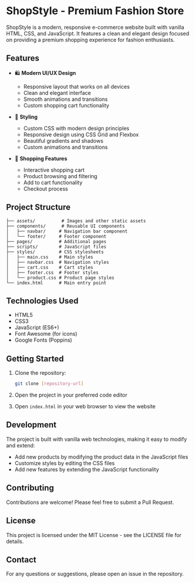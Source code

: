 # ShopStyle - Premium Fashion Store

ShopStyle is a modern, responsive e-commerce website built with vanilla HTML, CSS, and JavaScript. It features a clean and elegant design focused on providing a premium shopping experience for fashion enthusiasts.

## Features

- 🛍️ **Modern UI/UX Design**
  - Responsive layout that works on all devices
  - Clean and elegant interface
  - Smooth animations and transitions
  - Custom shopping cart functionality

- 🎨 **Styling**
  - Custom CSS with modern design principles
  - Responsive design using CSS Grid and Flexbox
  - Beautiful gradients and shadows
  - Custom animations and transitions

- 🛒 **Shopping Features**
  - Interactive shopping cart
  - Product browsing and filtering
  - Add to cart functionality
  - Checkout process

## Project Structure

```
├── assets/          # Images and other static assets
├── components/      # Reusable UI components
│   ├── navbar/     # Navigation bar component
│   └── footer/     # Footer component
├── pages/          # Additional pages
├── scripts/        # JavaScript files
├── styles/         # CSS stylesheets
│   ├── main.css    # Main styles
│   ├── navbar.css  # Navigation styles
│   ├── cart.css    # Cart styles
│   ├── footer.css  # Footer styles
│   └── product.css # Product page styles
└── index.html      # Main entry point
```

## Technologies Used

- HTML5
- CSS3
- JavaScript (ES6+)
- Font Awesome (for icons)
- Google Fonts (Poppins)

## Getting Started

1. Clone the repository:
   ```bash
   git clone [repository-url]
   ```

2. Open the project in your preferred code editor

3. Open `index.html` in your web browser to view the website

## Development

The project is built with vanilla web technologies, making it easy to modify and extend:

- Add new products by modifying the product data in the JavaScript files
- Customize styles by editing the CSS files
- Add new features by extending the JavaScript functionality

## Contributing

Contributions are welcome! Please feel free to submit a Pull Request.

## License

This project is licensed under the MIT License - see the LICENSE file for details.

## Contact

For any questions or suggestions, please open an issue in the repository. 